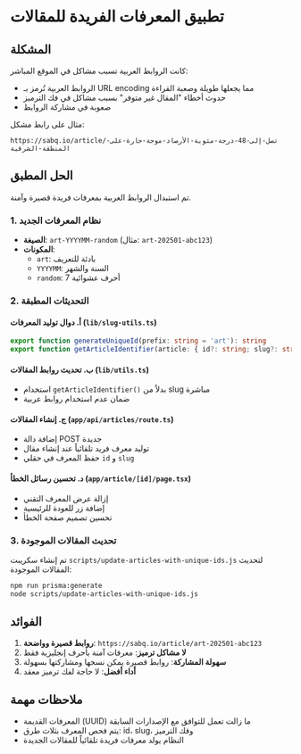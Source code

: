 # تطبيق المعرفات الفريدة للمقالات

## المشكلة

كانت الروابط العربية تسبب مشاكل في الموقع المباشر:
- الروابط العربية تُرمز بـ URL encoding مما يجعلها طويلة وصعبة القراءة
- حدوث أخطاء "المقال غير متوفر" بسبب مشاكل في فك الترميز
- صعوبة في مشاركة الروابط

مثال على رابط مشكل:
```
https://sabq.io/article/تصل-إلى-48-درجة-مئوية-الأرصاد-موجة-حارة-على-المنطقة-الشرقية
```

## الحل المطبق

تم استبدال الروابط العربية بمعرفات فريدة قصيرة وآمنة.

### 1. نظام المعرفات الجديد

- **الصيغة**: `art-YYYYMM-random` (مثال: `art-202501-abc123`)
- **المكونات**:
  - `art`: بادئة للتعريف
  - `YYYYMM`: السنة والشهر
  - `random`: 7 أحرف عشوائية

### 2. التحديثات المطبقة

#### أ. دوال توليد المعرفات (`lib/slug-utils.ts`)
```typescript
export function generateUniqueId(prefix: string = 'art'): string
export function getArticleIdentifier(article: { id?: string; slug?: string; title?: string }): string
```

#### ب. تحديث روابط المقالات (`lib/utils.ts`)
- استخدام `getArticleIdentifier()` بدلاً من slug مباشرة
- ضمان عدم استخدام روابط عربية

#### ج. إنشاء المقالات (`app/api/articles/route.ts`)
- إضافة دالة POST جديدة
- توليد معرف فريد تلقائياً عند إنشاء مقال
- حفظ المعرف في حقلي `id` و `slug`

#### د. تحسين رسائل الخطأ (`app/article/[id]/page.tsx`)
- إزالة عرض المعرف التقني
- إضافة زر للعودة للرئيسية
- تحسين تصميم صفحة الخطأ

### 3. تحديث المقالات الموجودة

تم إنشاء سكريبت `scripts/update-articles-with-unique-ids.js` لتحديث المقالات الموجودة:
```bash
npm run prisma:generate
node scripts/update-articles-with-unique-ids.js
```

## الفوائد

1. **روابط قصيرة وواضحة**: `https://sabq.io/article/art-202501-abc123`
2. **لا مشاكل ترميز**: معرفات آمنة بأحرف إنجليزية فقط
3. **سهولة المشاركة**: روابط قصيرة يمكن نسخها ومشاركتها بسهولة
4. **أداء أفضل**: لا حاجة لفك ترميز معقد

## ملاحظات مهمة

- المعرفات القديمة (UUID) ما زالت تعمل للتوافق مع الإصدارات السابقة
- يتم فحص المعرف بثلاث طرق: id، slug، وفك الترميز
- النظام يولد معرفات فريدة تلقائياً للمقالات الجديدة 